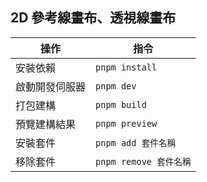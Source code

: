 ## 2D 參考線畫布、透視線畫布

| 操作           | 指令                   |
| -------------- | ---------------------- |
| 安裝依賴       | `pnpm install`         |
| 啟動開發伺服器 | `pnpm dev`             |
| 打包建構       | `pnpm build`           |
| 預覽建構結果   | `pnpm preview`         |
| 安裝套件       | `pnpm add 套件名稱`    |
| 移除套件       | `pnpm remove 套件名稱` |
